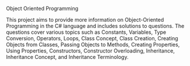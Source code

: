 Object Oriented Programming

This project aims to provide more information on Object-Oriented Programming in the C# language and includes solutions to questions. The questions cover various topics such as Constants, Variables, Type Conversion, Operators, Loops, Class Concept, Class Creation, Creating Objects from Classes, Passing Objects to Methods, Creating Properties, Using Properties, Constructors, Constructor Overloading, Inheritance, Inheritance Concept, and Inheritance Terminology.
